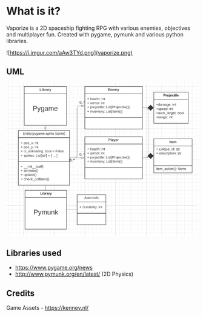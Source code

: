 # What is it?
Vaporize is a 2D spaceship fighting RPG with various enemies, objectives and multiplayer fun. Created with pygame, pymunk and various python libraries.

![https://i.imgur.com/aAw3TYd.png](vaporize.png)

## UML
![UML](uml.png)

## Libraries used
- https://www.pygame.org/news 
- http://www.pymunk.org/en/latest/ (2D Physics)

## Credits
Game Assets - https://kenney.nl/
